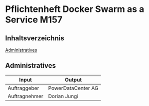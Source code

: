 # Pflichtenheft Docker Swarm as a Service M157

## Inhaltsverzeichnis

[Administratives](#Administratives)  
   
<a name="Administratives"/>

## Administratives

| Input  | Output |
| ------------- | ------------- |
| Auftraggeber  | PowerDataCenter AG  |
| Auftragnehmer  | Dorian Jungi  |
